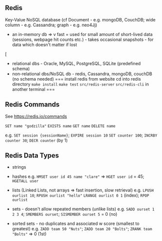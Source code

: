 ## Redis
Key-Value NoSQL database (cf Document - e.g. mongoDB, CouchDB; wide column - e.g. Cassandra; graph - e.g. neo4Jj)
- an in-memory db => v fast = used for small amount of short-lived data (sessions, webpage hit counts etc.) - takes occasional snapshots - for data which doesn't matter if lost

[
- relational dbs - Oracle, MySQL, PostgreSQL, SQLite (predefined schema)
- non-relational dbs/NoSQL db - redis, Cassandra, mongoDB, couchDB (no schema needed)
===
install redis from website
cd into redis directory
`make install`
`make test`
`src/redis-server`
`src/redis-cli` in another terminal
===
## Redis Commands
See https://redis.io/commands
<!-- key value  -->
`SET name "godzilla"`
`EXISTS name`
`GET name`
`DELETE name`

e.g. `SET session {sessionName}`; `EXPIRE session 10`
`SET counter 100`; `INCRBY counter 30`; `DECR counter` (by 1)

## Redis Data Types
- strings
- hashes  e.g. `HMSET user id 45 name "clare"` => `HGET user id` = 45; `HGETALL user`

- lists (Linked Lists, not arrays => fast insertion, slow retrieval)
e.g. `LPUSH ourlist 10`; `RPUSH ourlist "hello"`
`LRANGE ourlist 0 1` (index); `RPOP ourlist`
- sets - doesn't allow repeated members (unlike lists)
e.g. `SADD ourset 1 2 3 4`; `SMEMBERS ourset`; `SISMEMBER ourset 5` = 0 (no)
- sorted sets - no duplicates and associated w score (smallest to greatest)
e.g. `ZADD team 50 "Nuts"`; `ZADD team 20 "Bolts"`; `ZRANK team "Bolts"` => 0 (1st)

